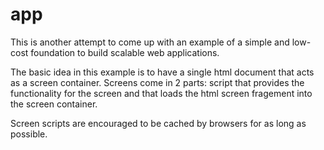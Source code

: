 app
===

This is another attempt to come up with an example of a simple and low-cost foundation to build scalable web applications.

The basic idea in this example is to have a single html document that acts as a screen container.
Screens come in 2 parts: script that provides the functionality for the screen and that loads the html screen fragement into the screen container.

Screen scripts are encouraged to be cached by browsers for as long as possible.

